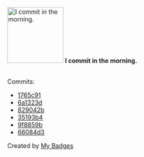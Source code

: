 <img src="https://github.com/my-badges/my-badges/blob/master/src/all-badges/time-of-commit/morning-commits.png?raw=true" alt="I commit in the morning." title="I commit in the morning." width="128">
<strong>I commit in the morning.</strong>
<br><br>

Commits:

- <a href="https://github.com/EliasAfara/algorithmic-odyssey/commit/1765c91339b93f56252f678dc70db1ada48afd1c">1765c91</a>
- <a href="https://github.com/EliasAfara/EliasAfara/commit/6a1323d7fe5c2c2ef8b978de4a97a19e5c3ebbad">6a1323d</a>
- <a href="https://github.com/EliasAfara/EliasAfara/commit/829042bfc40fc92c7a019e2459d818a014903c0e">829042b</a>
- <a href="https://github.com/EliasAfara/EliasAfara/commit/35193b4d3621f537c22d8cc161c488dd183b37fe">35193b4</a>
- <a href="https://github.com/EliasAfara/EliasAfara/commit/9f8859b1dab1e41620966e25f67c41e8332e4453">9f8859b</a>
- <a href="https://github.com/EliasAfara/product-hunt-visualizer/commit/66084d3f7e3d57b4cc616721f842c059036a1224">66084d3</a>


Created by <a href="https://github.com/my-badges/my-badges">My Badges</a>